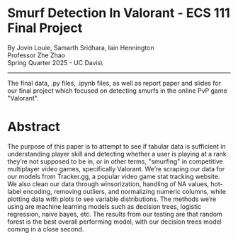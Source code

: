 # Smurf Detection In Valorant - ECS 111 Final Project

By Jovin Louie, Samarth Sridhara, Iain Hennington\
Professor Zhe Zhao\
Spring Quarter 2025 - UC Davis\

---

The final data, .py files, .ipynb files, as well as report paper and slides for our final project
which focused on detecting smurfs in the online PvP game "Valorant".

# Abstract

The purpose of this paper is to attempt to see if tabular data is sufficient in understanding player
skill and detecting whether a user is playing at a rank they’re not supposed to be in, or in other
terms, "smurfing" in competitive multiplayer video games, specifically Valorant. We’re scraping our
data for our models from Tracker.gg, a popular video game stat tracking website. We also clean our
data through winsorization, handling of NA values, hot-label encoding, removing outliers, and
normalizing numeric columns, while plotting data with plots to see variable distributions. The
methods we’re using are machine learning models such as decision trees, logistic regression, naive
bayes, etc. The results from our testing are that random forest is the best overall performing
model, with our decision trees model coming in a close second.
